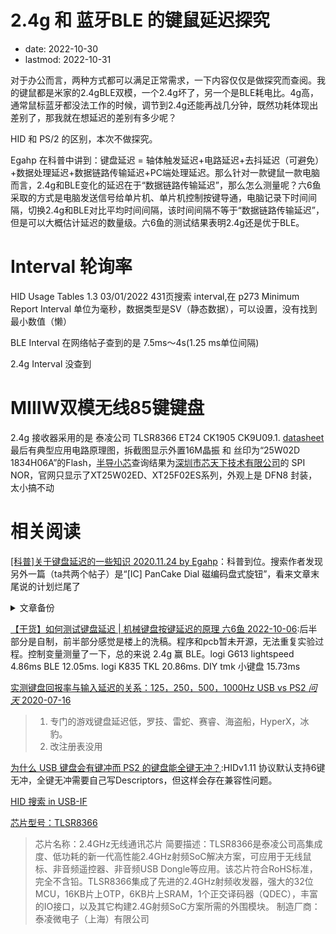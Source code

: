 # 2.4g 和 蓝牙BLE 的键鼠延迟探究
- date: 2022-10-30
- lastmod: 2022-10-31

对于办公而言，两种方式都可以满足正常需求，一下内容仅仅是做探究而查阅。我的键鼠都是米家的2.4gBLE双模，一个2.4g坏了，另一个是BLE耗电比。4g高，通常鼠标蓝牙都没法工作的时候，调节到2.4g还能再战几分钟，既然功耗体现出差别了，那我就在想延迟的差别有多少呢？

HID 和 PS/2 的区别，本次不做探究。

Egahp 在科普中讲到：键盘延迟 = 轴体触发延迟+电路延迟+去抖延迟（可避免）+数据处理延迟+数据链路传输延迟+PC端处理延迟。那么针对一款键鼠一款电脑而言，2.4g和BLE变化的延迟在于“数据链路传输延迟”，那么怎么测量呢？六6鱼采取的方式是电脑发送信号给单片机、单片机控制按键导通，电脑记录下时间间隔，切换2.4g和BLE对比平均时间间隔，该时间间隔不等于“数据链路传输延迟”，但是可以大概估计延迟的数量级。六6鱼的测试结果表明2.4g还是优于BLE。


# Interval 轮询率

HID Usage Tables 1.3 03/01/2022 431页搜索 interval,在 p273 Minimum Report Interval 单位为毫秒，数据类型是SV（静态数据），可以设置，没有找到最小数值（懒）

BLE Interval 在网络帖子查到的是 7.5ms～4s(1.25 ms单位间隔)

2.4g Interval 没查到

# MIIIW双模无线85键键盘

2.4g 接收器采用的是 泰凌公司 TLSR8366 ET24 CK1905 CK9U09.1. [datasheet](https://www.mouser.com/datasheet/2/1039/DS_TLSR8366_E_Datasheet_for_Telink_2_4GHz_RF_Syste-2301360.pdf) 最后有典型应用电路原理图，拆截图显示外置16M晶振 和 丝印为“25W02D 1834H06A”的Flash，[半导小芯](https://www.semiee.com/search?searchModel=25W02D%201834H06A)查询结果为[深圳市芯天下技术有限公司](http://www.xtxtech.com/products_detail/1/ProId-1/)的 SPI NOR，官网只显示了XT25W02ED、XT25F02ES系列，外观上是 DFN8 封装，太小搞不动

# 相关阅读

[[科普]关于键盘延迟的一些知识 2020.11.24 by Egahp](https://www.zfrontier.com/app/flow/enxgmQEXo9RO)：科普到位。搜索作者发现另外一篇（ta共两个帖子）是“[IC] PanCake Dial 磁编码盘式旋钮”，看来文章末尾说的计划烂尾了
<details>
<summary>文章备份</summary>

```
Hi~ 大家好，我是Egahp，Phage Studio的创始人（后面准备好会与大家正式见面），喜欢做些奇奇怪怪东西，不喜欢重复的一个人。

  在这个帖子里，我将为大家介绍一下键盘延迟的小知识，如有不对请指出

  其实很多人都被误导了，认为轮询率（刷新率）就是延迟，实际那并不是延迟。

键盘延迟由这几部分组成

1.轴体触发延迟

2.电路延迟

3.去抖延迟（可避免）

4.数据处理延迟

5.数据链路传输延迟

6.PC端处理延迟

接下来我们逐个介绍延迟

一、首先是轴体触发延迟
这个比较好理解，主要跟键程有关，其次是跟弹簧压力，结构有关，从开始按下到电路第一次闭合，这段时间，称作轴体触发延迟，这个延迟是轴体带来的，机械轴，薄膜轴，光轴，磁轴都无法避免这个，注意这个是从按下动作开始到电路闭合，磁轴可以调节触发键程所以可以调节这部分延迟，比较典型的cherry银轴也是因为短键程才被称为适合游戏，降低弹簧压力可以以一定程度上降低这个延迟，举个栗子，两个相同的G黄，一个是正常的62.5g弹簧，一个是窗总的打火机弹簧，啊这，短键程低压力降低了轴体触发延迟，但提高了误触的概率。


二、然后是电路延迟

  那个懂哥之前提到过 “优化响应速度靠电容矩阵”，我猜他应该是了解了一点关于硬件去抖动的知识，只是有点偏差。众所周知，实际条件不是理想条件，电路必定存在一定的寄生电感电容，这对延迟有一定的影响，所谓的硬件去抖电路主要有两种，其中一种是RC组成的按键去抖电路，利用电容两端电压不能突变，来去除抖动，同样硬件去抖存在很多缺点，比如电容的容值选取如果太小导致无法完全去除抖动，太大导致触发延迟，详细原理可以了解这个    https://wenku.baidu.com/view/17756ab2dd36a32d7275815b.html?from=search，另一种使用RS触发器，但只适合少量按键不适合用作键盘。

理想的按键按下抬起应该是方波，但实际上是在上升沿和下降沿有反复的波形，并且是有一定时间的，

  我简单画了几个图表示下电路延迟，这部分延迟无法完全避免，寄生电容电感会一直存在，但是这部分延迟极小，可以忽略（ns级别）

  这是理想的按键按下与抬起 是方波

  这是不计抖动的近似表示图，上升沿必须上升到H才会被识别为高电平，下降沿同理，所以会有一段延迟，极小极小。

三、接下来我们讨论导致延迟的罪魁祸首之一之去抖延迟

  由于机械轴触发原理是两弹片互相接触导致电路短路，机械接触难以避免弹性碰撞，闭合的时候将有一段极小的时间，几毫秒至几十毫秒，这段时间的长度与轴的触发原理质量等都有关，如果是好点的MX结构轴一般都能保持在5ms以内，而普通的按键，可能会有20ms。

我也画了一张图来近似表示

接下来讲一下常用软件去抖方法之延迟去抖原理。

  当我们读取到电平为底（低于红线）的时候我们认为按键按下，读取到电平为高（高于绿线）的时候我们按键按下。

  1.软件无处理会如何？ 程序是极快的 每秒可以扫描几千次，扫描一次矩阵只需要0.x ms的时间，当我们读取低电平随后就是抖动期，不加处理，我们会在抖动期内多次读取到未知结果，可能是高也可能是低这将导致软件判定为多次重复按下抬起动作造成连击。

  2.延迟去抖，当我们读取到低电平，我们将延迟5ms 此时抖动期已经结束，再次读取如果是低电平，那么说明按键被按下，这样二次判断+延迟，就避免了连击的情况，但是这个方法有一个致命缺点，它引入了延迟，并且相当大。

 3.未命名的算法，当按键按下前会有抖动，倘若按键没有按下还会有吗？当然没有，当我们按下的时候程序读取到低电平，随后我们让软件判定为按下。那我们还在抖动期内，程序下一次扫描扫描的结果不确定，怎么办呢，那我们就让程序放弃一段时间内的读取结果比如5ms，这样我们度过了抖动期，在第一次电平被拉低的时候就判定了按键是按下的。我们再来看看抬起，同理我们第一次读取到高电平之后就判定按键抬起，放弃一段时间后的读取结果，这样我们就没有引入延迟。实际上这样做会怎么样呢，如果有足够理想的轴，和足够快的人，他能办到只保持按键按下5ms以内，那么这个程序将会忽略掉他的抬起，但是不存在这么快的人，也不存在回弹只需要5ms的轴，所以并不会造成丢键。

  到这里就是导致延迟的罪魁祸首之一 抖动。


四、数据处理延迟

  一个好的算法可以让数据处理相当快，一个差的算法也会导致速度非常慢，甚至丢键，这方面与具体的固件还有主控有关，举个简单的栗子，Atmel公司的32U4，一个8位单片机主频16Mhz，对比ST公司STM32系列中的一个型号STM32F411CCU6，一个32位Arm Cortex-M4 内核单片机 主频最大96Mhz（可以超频），我想大家都明白，如此悬殊的差异。

将8位机与32位机对比是不寻常的。因为几乎没有可比性。

  而量产键盘的呢，量产键盘绝大多数都是定制芯片，为了什么？当然是降低成本。当然也不乏比较高端的产品，小米游戏键盘我记得是stm32单片机。罗技的Light Speed 我记得是NRF52832（忘记了）同样是32位 Arm Cortex-M4F 内核单片机 主频64Mhz，另外一提因为是无线所以里面运行了协议栈，占用了相当多的资源。


在举出一个栗子，如高斯某RGB方案双模键盘，IKBC某RGB方案双模键盘，采用的是专门用于RGB键盘的一款定制芯片，这个芯片的矩阵与RGB矩阵是相连的，利用时分复用（不同时刻干不同的事）来读取矩阵信息与控制RGB，大家可以想象一下。多模是通过协议（USART、SPI、I2C）来链接外置一个蓝牙芯片，处理后在发出。

好了这部分不继续扯了


五、数据链路传输延迟

  好！很有精神，你看到这里了！这里是导致延迟的罪魁祸首之一，无线与有线的区别在这里才会真正体现出来。

我先来为大家介绍几个名词：

  1 USB协议 Universal Serial Bus 通用串行总线

  2 HID协议 Human Interface Device  人机交互设备

  3 BLE   Bluetooth Low Energy  蓝牙低功耗

有线键盘是通过USB HID协议，蓝牙键盘是通过BLE里HID Over Gatt协议，而2.4G协议（这里指三模中的另一个无线模式，下文统称2.4G协议键盘，其实蓝牙也是2.4G）呢？

  2.4G协议无线键盘，均配备了一个USB接收器，键盘发送数据给接收器，接收器在通过USB HID协议传给PC端，在接收器这里实际等同于一个有线键盘（收发数据方面）

  好！ 我们接着继续。

  有线键盘

  有线键盘是通过USB HID协议的，并且是USB1.1（USB2.0 Full Speed） 设备，HID协议是1.1版本。

  当我们在开发键盘的时候，有一个参数 是Interval 这个就是轮询率，什么是轮询率？高了好还是低了好？

我们常见1000Hz 800Hz 500Hz 125 Hz这几种，当轮询率越高，键盘可以越短的间隔发送数据，注意这里是间隔，实际上1000Hz轮询率，轮询周期就是1ms，代表我们最少也要间隔1ms 才能第二次发送数据给PC端，轮询率代表的是上限，注意是上限，实际上很多键盘完全就无法做到能间隔1ms 发送两个数据包，但仍然轮询间隔是1ms（轮询率1000Hz）这是为什么，因为轮询间隔是上限，下限是无穷时间，到这里大家应该明白轮询率究竟是什么了，轮询率规定的是，数据包传输间隔，倘若发送数据频率高于轮询率，那么就会丢包。

  我们再来讲一下6键无冲键盘与全键无冲键盘，HID协议规定了标准键盘的数据格式，即为六件无冲键盘，有人认为USB协议不如PS2协议，无法实现真正的全键无冲，大错特错，仅仅是标准键盘无法实现真正全键无冲。

全键无冲有多种实现方法，这个就不深入讨论了，涉及的内容比较复杂，一种是多Interface法，通过将多个USB标准键盘复合成一个设备实现的，这就出现了所谓的全键无冲（26键无冲）键盘，另一种方法是修改HID报告描述符的Bit Map法，此为真正全键无冲键盘，即使所有按键都按下也不会冲突，并且也不像多Interface 法弹出多个键盘来（设备管理器能看到一些26键无冲其实是好几个键盘）

  好！好累，我们继续

  蓝牙键盘

  BLE5.0 BLE4.2 Gatt （Generic Attribute Profile），这些都是什么啊，BLE是一项蓝牙技术，称为低功耗蓝牙，Gatt是蓝牙的上层协议之一，SIG联盟规定了一系列的Profile ，用以快速创建蓝牙应用。（话有点散）

我们来探讨下蓝牙键盘的延迟，BLE 同样有一个Interval参数，这个参数有上限，最快是7.5ms，这个是什么呢，

这个类似与轮询率，但与轮询率又略微不一样，PC端与键盘会每隔7.5ms 交换一次数据确保链接与数据传输，当我们要发送数据，协议栈会自动处理，等到下一次交换数据的时候发送出去，所以蓝牙的协议传输延迟是0-7.5ms，恰好要交换数据的时候要发送数据与恰好交换完数据要发送数据，注意这仅仅是理想情况，实际上还有额外的数据处理时间，空中传输延迟，丢包重发引入的额外延迟，选择信道等一系列状况，所以蓝牙键盘是难以与有线键盘相提并论的。

  来，最后一个，2.4G 协议键盘

  诸如有名的 优联 LightSpeed等，罗技LightSpeed是在Nrf的2.4g协议栈上开发的，我们先分析下啊，有线键盘->线缆->USB HID协议->PC端，罗技LightSpeed 键盘->2.4G私有协议->线缆->USB HID协议->PC 端,我想看到这里大家都明白了，2.4G协议键盘本质上上限是比不上有线的（废话），但是为什么仍然体验良好呢，那是因为这是上限，垃圾有线 跟 LightSpeed 毫无可比性。2.4G协议栈可以规定Interval 更短，而且罗技有十分先进的抗干扰跳频算法等一系列措施，所以虽然2.4G上限没有有线高，但也是能力压绝大部分所谓的有线游戏键盘了。

有线之间也是有天壤地别的差距的，要把有可比性的东西放在一起比较。


6.PC端处理延迟

    大家动动双手，我们来做一个实验，大家打开任务管理器页面，点到性能标题栏，我们只关注CPU的占用率，鼠标回报率（轮询率（刷新率））调整到最高，然后在鼠标垫上画圈，注意不能停下来，要连贯流畅的花圈，现在盯紧你的CPU占用率，反复实验几次，大家应该心中都有自己的结论了。

    为什么垃圾电脑打游戏鼠标偶尔没反应？那是因为CPU不够用了啊，键盘鼠标手柄之类的设备，属于系统占用的输入设备，需求有较高的实时性，这类设备优先级较高，大量的输入会导致CPU分配更多资源来处理。

    PC端处理延迟，这个不应写在键盘延迟里，但我还是写了，你用一个垃圾CPU现在运行这一堆应用，CPU占用率达到100%，与一台3990x 空闲的PC机比较，即便是相同键盘延迟当然也不同了。


    好了，到此结束，一次性写完有点累，辛苦大家看到这里，如有错误请指出，点个赞哦，下一期将会写写，如何花25元买一个设备测试键盘的延迟。 
```
</details>

[【干货】如何测试键盘延迟 | 机械键盘按键延迟的原理 六6鱼 2022-10-06](https://www.bilibili.com/video/BV12D4y1y7Jp):后半部分是自制，前半部分感觉是楼上的洗稿。程序和pcb暂未开源，无法重复实验过程。控制变量测量了一下，总的来说 2.4g 赢 BLE。logi G613  lightspeed 4.86ms BLE 12.05ms. logi K835 TKL 20.86ms. DIY tmk 小键盘 15.73ms

[实测键盘回报率与输入延迟的关系：125，250，500，1000Hz USB vs PS2 _问天_ 2020-07-16](https://www.bilibili.com/video/BV1pz411v7P5)
> 1. 专门的游戏键盘延迟低，罗技、雷蛇、赛睿、海盗船，HyperX，冰豹。
> 2. 改注册表没用

[为什么 USB 键盘会有键冲而 PS2 的键盘能全键无冲？](https://www.zhihu.com/question/21377540):HIDv1.11 协议默认支持6键无冲，全键无冲需要自己写Descriptors，但这样会存在兼容性问题。

[HID 搜索 in USB-IF](https://www.usb.org/documents?search=HID&items_per_page=50)

[芯片型号：TLSR8366](http://www.oriic.com/product/6191.htm)
> 芯片名称：2.4GHz无线通讯芯片
> 简要描述：TLSR8366是泰凌公司高集成度、低功耗的新一代高性能2.4GHz射频SoC解决方案，可应用于无线鼠标、非音频遥控器、非音频USB Dongle等应用。该芯片符合RoHS标准，完全不含铅。TLSR8366集成了先进的2.4GHz射频收发器，强大的32位MCU，16KB片上OTP，6KB片上SRAM，1个正交译码器（QDEC），丰富的IO接口，以及其它构建2.4G射频SoC方案所需的外围模块。
> 制造厂商：泰凌微电子（上海）有限公司